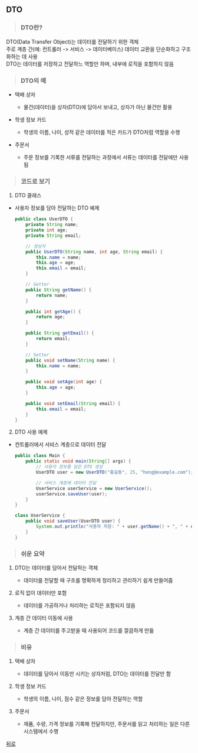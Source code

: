 ## DTO
> ### DTO란?
DTO(Data Transfer Object)는 데이터를 전달하기 위한 객체</br>
주로 계층 간(예: 컨트롤러 -> 서비스 -> 데이터베이스) 데이터 교환을 단순화하고 구조화하는 데 사용</br>
DTO는 데이터를 저장하고 전달하느 역할만 하며, 내부에 로직을 포함하지 않음

> ### DTO의 예
- 택배 상자
    - 물건(데이터)을 상자(DTO)에 담아서 보내고, 상자가 아닌 물건만 활용

- 학생 정보 카드
    - 학생의 이름, 나이, 성적 같은 데이터를 적은 카드가 DTO처럼 역할을 수행

- 주문서
    - 주문 정보를 기록한 서류를 전달하는 과정에서 서류는 데이터를 전달에만 사용됨

> ### 코드로 보기
1. DTO 클래스
- 사용자 정보를 담아 전달하는 DTO 예제
    ```java
    public class UserDTO {
        private String name;
        private int age;
        private String email;

        // 생성자
        public UserDTO(String name, int age, String email) {
            this.name = name;
            this.age = age;
            this.email = email;
        }

        // Getter
        public String getName() {
            return name;
        }

        public int getAge() {
            return age;
        }

        public String getEmail() {
            return email;
        }

        // Setter
        public void setName(String name) {
            this.name = name;
        }

        public void setAge(int age) {
            this.age = age;
        }

        public void setEmail(String email) {
            this.email = email;
        }
    }
    ```

2. DTO 사용 예제
- 컨트롤러에서 서비스 계층으로 데이터 전달
    ```java
    public class Main {
        public static void main(String[] args) {
            // 사용자 정보를 담은 DTO 생성
            UserDTO user = new UserDTO("홍길동", 25, "hong@example.com");

            // 서비스 계층에 데이터 전달
            UserService userService = new UserService();
            userService.saveUser(user);
        }
    }

    class UserService {
        public void saveUser(UserDTO user) {
            System.out.println("사용자 저장: " + user.getName() + ", " + user.getAge() + ", " + user.getEmail());
        }
    }
    ```

> ### 쉬운 요약
1. DTO는 데이터를 담아서 전달하는 객체
    - 데이터를 전달할 때 구조를 명확하게 정리하고 관리하기 쉽게 만들어줌

2. 로직 없이 데이터만 포함
    - 데이터를 가공하거나 처리하는 로직은 포함되지 않음

3. 계층 간 데이터 이동에 사용
    - 계층 간 데이터를 주고받을 때 사용되어 코드를 깔끔하게 만듦

> ### 비유
1. 택배 상자
    - 데이터를 담아서 이동만 시키는 상자처럼, DTO는 데이터를 전달만 함

2. 학생 정보 카드
    - 학생의 이름, 나이, 점수 같은 정보를 담아 전달하는 역할

3. 주문서
    - 제품, 수량, 가격 정보를 기록해 전달하지만, 주문서를 읽고 처리하는 일은 다른 시스템에서 수행

[뒤로](java.md)